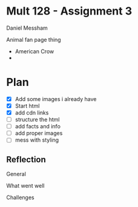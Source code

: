 # Mult 128 - Assignment 3

Daniel Messham

Animal fan page thing

- American Crow
-

# Plan

* [X] Add some images i already have
* [X] Start html
* [X] add cdn links
* [ ] structure the html
* [ ] add facts and info
* [ ] add proper images
* [ ] mess with styling

Reflection
-----------
General

What went well

Challenges
